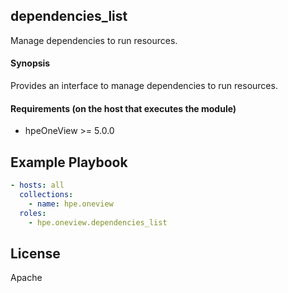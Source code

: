 ## dependencies_list
Manage dependencies to run resources.

#### Synopsis
 Provides an interface to manage dependencies to run resources.

#### Requirements (on the host that executes the module)
  * hpeOneView >= 5.0.0

## Example Playbook

```yaml
- hosts: all
  collections:
    - name: hpe.oneview
  roles:
    - hpe.oneview.dependencies_list
```

## License

Apache
